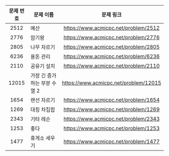 | 문제 번호  | 문제 이름                |                              문제 링크                              |
|:------:|----------------------|:---------------------------------------------------------------:|
| 2512 | 예산 | https://www.acmicpc.net/problem/2512 |
| 2776 | 암기왕 | https://www.acmicpc.net/problem/2776 |
| 2805 | 나무 자르기 | https://www.acmicpc.net/problem/2805 |
| 6236 | 용돈 관리 | https://www.acmicpc.net/problem/6236 |
| 2110 | 공유기 설치 | https://www.acmicpc.net/problem/2110 |
| 12015 | 가장 긴 증가하는 부분 수열 2 | https://www.acmicpc.net/problem/12015 |
| 1654 | 랜선 자르기 | https://www.acmicpc.net/problem/1654 |
| 1269 | 대칭 차집합 | https://www.acmicpc.net/problem/1269 |
| 2343 | 기타 레슨 | https://www.acmicpc.net/problem/2343 |
| 1253 | 좋다 | https://www.acmicpc.net/problem/1253 |
| 1477 | 휴게소 세우기 | https://www.acmicpc.net/problem/1477 |